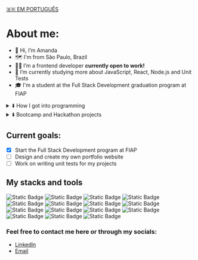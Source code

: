 <a href="https://github.com/amdfd/amdfd-ptbr/blob/main/README.md">🇧🇷 EM PORTUGUÊS</a>

# About me:
- 👋 Hi, I’m Amanda
- 🗺️ I'm from São Paulo, Brazil
- 👩‍💻 I’m a frontend developer <b>currently open to work!</b>
- 🌱 I’m currently studying more about JavaScript, React, Node.js and Unit Tests
- 🎓 I'm a student at the Full Stack Development graduation program at FIAP

<details>
	<summary>⬇️ How I got into programming</summary>
	👩‍🏫 As an English teacher I was presented with the opportunity of becoming an Apple Teacher to start teaching Programming Logic to kids and teens. Two years later I decided to change careers, so I started a self-taught journey, participated in a 	coding bootcamp and a hackathon where I have developed two projects that allowed me to finally become a frontend developer at Dasa where I worked for a year as junior.
</details>

<details>
	<summary>⬇️ Bootcamp and Hackathon projects</summary>
	📣 <a href="https://github.com/FalaMemoGeneration">Fala Memo (social media website)  </a><br>
	🍊 <a href="https://github.com/squad34-2022">Orange Evolution (online learning platform)  </a>
</details>

## Current goals:
- [x] Start the Full Stack Development program at FIAP
- [ ] Design and create my own portfolio website
- [ ] Work on writing unit tests for my projects

## My stacks and tools
<div display=inline-block>
	<img alt="Static Badge" src="https://img.shields.io/badge/GIT-9c4f96">
	<img alt="Static Badge" src="https://img.shields.io/badge/HTML5-ff6355">
	<img alt="Static Badge" src="https://img.shields.io/badge/CSS3-fba949">
	<img alt="Static Badge" src="https://img.shields.io/badge/JAVASCRIPT-fae442">
	<img alt="Static Badge" src="https://img.shields.io/badge/TYPESCRIPT-8bd448">
	<img alt="Static Badge" src="https://img.shields.io/badge/REACT-2aa8f2">
	<img alt="Static Badge" src="https://img.shields.io/badge/MATERIAL--UI-8bd448">
	<img alt="Static Badge" src="https://img.shields.io/badge/NODE.JS-fae442">
	<img alt="Static Badge" src="https://img.shields.io/badge/EXPRESS.JS-fba949">
	<img alt="Static Badge" src="https://img.shields.io/badge/JAVA-ff6355">
	<img alt="Static Badge" src="https://img.shields.io/badge/SPRING-9c4f96">
	<img alt="Static Badge" src="https://img.shields.io/badge/JEST-ff6355">
	<img alt="Static Badge" src="https://img.shields.io/badge/MYSQL-fba949">
	<img alt="Static Badge" src="https://img.shields.io/badge/MONGODB-fae442">
	<img alt="Static Badge" src="https://img.shields.io/badge/FIGMA-8bd448">
</div>

### Feel free to contact me here or through my socials:
- [LinkedIn](https://www.linkedin.com/in/amdfd/)
- [Email](mailto:amandaf.dias96@gmail.com)
